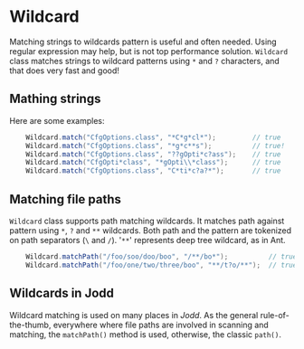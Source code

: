 # Wildcard

Matching strings to wildcards pattern is useful and often needed. Using
regular expression may help, but is not top performance solution.
`Wildcard` class matches strings to wildcard patterns using `*` and `?`
characters, and that does very fast and good!

## Mathing strings

Here are some examples:

~~~~~ java
    Wildcard.match("CfgOptions.class", "*C*g*cl*");     	// true   
    Wildcard.match("CfgOptions.class", "*g*c**s");      	// true!   
    Wildcard.match("CfgOptions.class", "??gOpti*c?ass");    // true   
    Wildcard.match("CfgOpti*class", "*gOpti\\*class");  	// true   
    Wildcard.match("CfgOptions.class", "C*ti*c?a?*");   	// true
~~~~~

## Matching file paths

`Wildcard` class supports path matching wildcards. It matches path
against pattern using `*`, `?` and `**` wildcards. Both path and the
pattern are tokenized on path separators (`\` and `/`). \'`**`\'
represents deep tree wildcard, as in Ant.

~~~~~ java
    Wildcard.matchPath("/foo/soo/doo/boo", "/**/bo*");          // true
    Wildcard.matchPath("/foo/one/two/three/boo", "**/t?o/**");  // true
~~~~~

## Wildcards in Jodd

Wildcard matching is used on many places in *Jodd*. As the general
rule-of-the-thumb, everywhere where file paths are involved in scanning
and matching, the `matchPath()` method is used, otherwise, the classic
`path()`.

